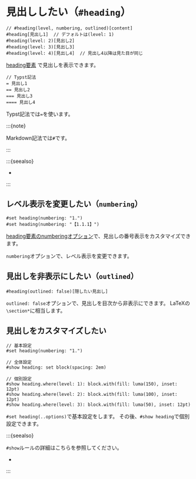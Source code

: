 # 見出ししたい（`#heading`）

```typst
// #heading(level, numbering, outlined)[content]
#heading[見出し1]  // デフォルトは(level: 1)
#heading(level: 2)[見出し2]
#heading(level: 3)[見出し3]
#heading(level: 4)[見出し4]  // 見出し4以降は見た目が同じ
```

[heading要素](https://typst.app/docs/reference/model/heading/)
で見出しを表示できます。

```typst
// Typst記法
= 見出し1
== 見出し2
=== 見出し3
==== 見出し4
```

Typst記法では`=`を使います。

:::{note}

Markdown記法では`#`です。

:::

:::{seealso}

- [](../latex/latex-section.md)

:::

## レベル表示を変更したい（`numbering`）

```typst
#set heading(numbering: "1.")
#set heading(numbering: "【1.1.1】")
```

[heading要素のnumberingオプション](https://typst.app/docs/reference/model/heading/)で、見出しの番号表示をカスタマイズできます。

`numbering`オプションで、レベル表示を変更できます。

## 見出しを非表示にしたい（`outlined`）

```text
#heading(outlined: false)[隠したい見出し]
```

`outlined: false`オプションで、見出しを目次から非表示にできます。
LaTeXの``\section*``に相当します。

## 見出しをカスタマイズしたい

```typst
// 基本設定
#set heading(numbering: "1.")

// 全体設定
#show heading: set block(spacing: 2em)

// 個別設定
#show heading.where(level: 1): block.with(fill: luma(150), inset: 12pt)
#show heading.where(level: 2): block.with(fill: luma(100), inset: 12pt)
#show heading.where(level: 3): block.with(fill: luma(50), inset: 12pt)
```

`#set heading(..options)`で基本設定をします。
その後、`#show heading`で個別設定できます。

:::{seealso}

`#show`ルールの詳細はこちらを参照してください。

- [](./typst-show.md)

:::
